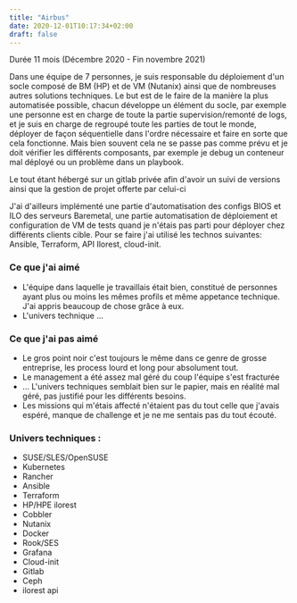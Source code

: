 ```yaml
---
title: "Airbus"
date: 2020-12-01T10:17:34+02:00
draft: false
---
```

Durée 11 mois (Décembre 2020 - Fin novembre 2021)

Dans une équipe de 7 personnes, je suis responsable du déploiement d'un socle composé de BM (HP) et de VM (Nutanix) ainsi que de nombreuses autres solutions techniques. Le but est de le faire de la manière la plus automatisée possible, chacun développe un élément du socle, par exemple une personne est en charge de toute la partie supervision/remonté de logs, et je suis en charge de regroupé toute les parties de tout le monde, déployer de façon séquentielle dans l'ordre nécessaire et faire en sorte que cela fonctionne. Mais bien souvent cela ne se passe pas comme prévu et je doit vérifier les différents composants, par exemple je debug un conteneur mal déployé ou un problème dans un playbook.

Le tout étant hébergé sur un gitlab privée afin d'avoir un suivi de versions ainsi que la gestion de projet offerte par celui-ci

J'ai d'ailleurs implémenté une partie d'automatisation des configs BIOS et ILO des serveurs Baremetal, une partie automatisation de déploiement et configuration de VM de tests quand je n'étais pas parti pour déployer chez différents clients cible. Pour se faire j'ai utilisé les technos suivantes: Ansible, Terraform, API Ilorest, cloud-init.

### Ce que j'ai aimé
- L'équipe dans laquelle je travaillais était bien, constitué de personnes ayant plus ou moins les mêmes profils et même appetance technique. J'ai appris beaucoup de chose grâce à eux.
- L'univers technique ...

### Ce que j'ai pas aimé
- Le gros point noir c'est toujours le même dans ce genre de grosse entreprise, les process lourd et long pour absolument tout.
- Le management a été assez mal géré du coup l'équipe s'est fracturée
- ... L'univers techniques semblait bien sur le papier, mais en réalité mal géré, pas justifié pour les différents besoins.
- Les missions qui m'étais affecté n'étaient pas du tout celle que j'avais espéré, manque de challenge et je ne me sentais pas du tout écouté.

### Univers techniques :
* SUSE/SLES/OpenSUSE
* Kubernetes
* Rancher
* Ansible
* Terraform
* HP/HPE ilorest
* Cobbler
* Nutanix
* Docker
* Rook/SES
* Grafana
* Cloud-init
* Gitlab
* Ceph
* ilorest api